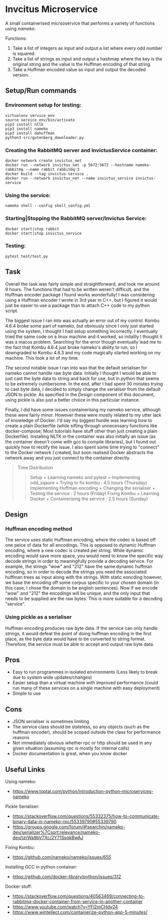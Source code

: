 # Invcitus Microservice
A small containerised micrsoservice that performs a variety of functions using *nameko*.

Functions:
1. Take a list of integers as input and output a list where every odd number is squared.
2. Take a list of strings as input and output a hashmap where the key is the original string and
the value is the Huffman encoding of that string.
3. Take a Huffman encoded value as input and output the decoded version.

## Setup/Run commands
### Environment setup for testing:
```
virtualenv service_env
source service_env/bin/activate
pip3 install ntlk
pip3 install nameko
pip3 install dahuffman
python3 src/gutenberg_downloader.py
```

### Creating the RabbitMQ server and InvictusService container:
```
docker network create invictus_net   
docker run --network invictus_net -p 5672:5672 --hostname nameko-rabbitmq --name rabbit rabbitmq:3
docker build --tag invictus-service .   
docker run --network invictus_net --name invictus_service invictus-service 
```
### Using the service:
```
nameko shell --config shell_config.yml 
```      
### Starting|Stopping the RabbitMQ server/Invictus Service:
```
docker start|stop rabbit
docker start|stop invictus_service
```

### Testing:
```
pytest test/test.py
```

## Task
Overall the task was fairly simple and straightforward, and took me around 9 hours. The functions that had to be written weren't difficult,
and the Huffman encoder package I found works wonderfully! I was considering using a Huffman encoder I wrote in 3rd
year in C++, but I figured it would just be easier to use a package than to attach C++ code to my python script.

The biggest issue I ran into was actually an error
out of my control. Kombu 4.6.4 broke some part of nameko, but obviously since I only just started using the
system, I thought I had setup something incorrectly. I eventually tried the same code on a linux machine and it worked,
so initallly I thought it was a macos problem. Searching for the error though eventually lead me to the fact that
Kombu 4.6.4 just broke nameko's ability to run, so I downgraded to Kombu 4.6.3 and my code magically started working on my machine.
This took a lot of my time.

The second notable issue I ran into was that the default serialiser for nameko cannot handle raw byte data. Initially I thought
I would be able to just cast the byte data to string and back for use, but in python that seems to be extremely cumbersome. In the
end, after I had spent 30 minutes trying to cast byte data, I decided to simply change the serialiser from the default JSON to pickle.
As specified in the *Design* component of this document, using pickle is also just a better choice in this particular instance.

Finally, I did have some issues containerising my nameko service, although these were fairly minor.
However these were mostly related to my utter lack of knowledge
of Docker. I'd say my biggest hurdle was learning how to create a plain Dockerfile (while sifting through unnecessary
functions like docker-compose; Most tutorials have stuff other than just creating a plain Dockerfile). Installing
NLTK in the container was also initially an issue (as the container doesn't come with gcc to compile libraries), but I found out quickly how to 
rectify the issue. I also spent some time trying to "connect" to the Docker network I created, but soon realised Docker abstracts the network
away and you just connect to the container directly.

> Time Distribution
> > Setup + Learning nameko and pytest + Implementing odd_sqaure + Trying to fix kombu : 4.5 hours (Thursday)
> > Implementing Huffman encoding + Changing the serialiser + Testing the service : 2 hours (Friday)
> > Fixing Kombu + Learning Docker + Containerising the service : 2.5 hours (Sunday)

## Design
### Huffman encoding method
The service uses static Huffman encoding, where the codec is based off one peice of data for all encodings.
This is opposed to dynamic Huffman encoding, where a new codec is created per string. While dynamic encoding
would save more space, you would need to know the specific way decode strings in order to meaningfully provide a decoding service.
For example, the strings "wow" and "212" have the same dynamic huffman encoding, so in order to decode the strings you need the
associated huffman trees as input along with the strings. With static eoncding however, we base the encoding off some corpus specific
to your chosen domain (in this case, I chose the domain to be english sentences). Now if we encode "wow" and "212" the encodings will be 
unique, and the only input that needs to be supplied are the raw bytes. This is more suitable for a decoding "service".

### Using pickle as a serialiser
Huffman encoding produces raw byte data. If the service can only handle strings, it would defeat the point of doing huffman encoding in the first place, as the byte data would have to be converted to string format. Therefore, the service must be able to accept and output raw byte data.

## Pros
* Easy to run programmes in isolated environments (Less likely to break due to system wide updates/changes)
* Easier setup than a virtual machine with improved performance (could run many of these services on a single
machine with easy deployment)
* Simple to use

## Cons
* JSON serialiser is sometimes limiting
* The service class should be stateless, so any objects (such as the huffman encoder), should be scoped outside the class for 
performance reasons
* Not immediately obvious whether rpc or http should be used in any given situation (assuming rpc is mostly for internal calls)
* Docker documentation is great, when you know docker

## Useful Links
Using nameko:
* https://www.toptal.com/python/introduction-python-microservices-nameko

Pickle Serialiser:
* https://stackoverflow.com/questions/55332375/how-to-communicate-binary-data-in-nameko-rpc/55339790#55339790
* https://groups.google.com/forum/#!searchin/nameko-dev/serializer%7Csort:relevance/nameko-dev/tzrWa9bV7Xc/2Y71SsqkBwAJ

Fixing Kombu:
* https://github.com/nameko/nameko/issues/655

Installing GCC in python container:
* https://github.com/docker-library/python/issues/312

Docker stuff:
* https://stackoverflow.com/questions/40563469/connecting-to-rabbitmq-docker-container-from-service-in-another-container
* https://www.youtube.com/watch?v=YFl2mCHdv24
* https://www.wintellect.com/containerize-python-app-5-minutes/